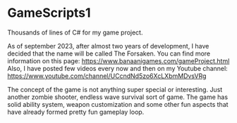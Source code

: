 # GameScripts1
Thousands of lines of C# for my game project.

As of september 2023, after almost two years of development, I have decided that the name will be called The Forsaken.
You can find more information on this page: https://www.banaanigames.com/gameProject.html
Also, I have posted few videos every now and then on my Youtube channel: https://www.youtube.com/channel/UCcndNd5zo6XcLXbmMDvsVRg

The concept of the game is not anything super special or interesting. Just another zombie shooter, endless wave survival sort of game.
The game has solid ability system, weapon customization and some other fun aspects that have already formed pretty fun gameplay loop.
